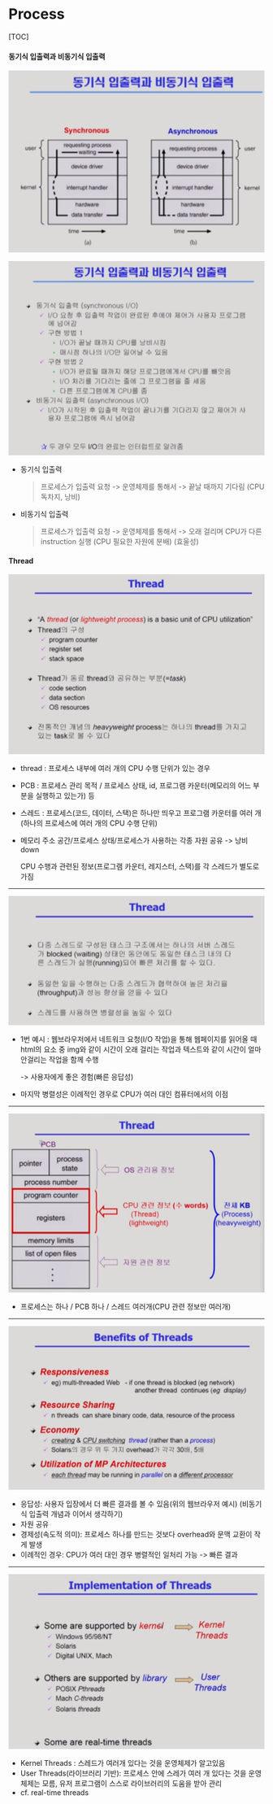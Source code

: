 # Process

[TOC]

#### 동기식 입출력과 비동기식 입출력

![동기비동기1](assets\process2&3\동기비동기1.png)

![동기비동기2](assets\process2&3\동기비동기2.png)

- 동기식 입출력

  > 프로세스가 입출력 요청 -> 운영체제를 통해서 -> 끝날 때까지 기다림 (CPU 독차지, 낭비)

- 비동기식 입출력

  > 프로세스가 입출력 요청 -> 운영체제를 통해서 -> 오래 걸리며 CPU가 다른 instruction 실행 (CPU 필요한 자원에 분배) (효울성)

  

#### Thread

![thread](assets\process2&3\thread.png)

- thread : 프로세스 내부에 여러 개의 CPU 수행 단위가 있는 경우

- PCB : 프로세스 관리 목적 / 프로세스 상태, id, 프로그램 카운터(메모리의 어느 부분을 실행하고 있는가) 등

- 스레드 : 프로세스(코드, 데이터, 스택)은 하나만 띄우고 프로그램 카운터를 여러 개(하나의 프로세스에 여러 개의 CPU 수행 단위)

- 메모리 주소 공간/프로세스 상태/프로세스가 사용하는 각종 자원 공유 -> 낭비 down

  CPU 수행과 관련된 정보(프로그램 카운터, 레지스터, 스택)를 각 스레드가 별도로 가짐

<hr>

![thread4](assets\process2&3\thread4.png)

- 1번 예시 : 웹브라우저에서 네트워크 요청(I/O 작업)을 통해 웹페이지를 읽어올 때 html의 요소 중 img와 같이 시간이 오래 걸리는 작업과 텍스트와 같이 시간이 얼마 안걸리는 작업을 함께 수행

  -> 사용자에게 좋은 경험(빠른 응답성)

- 마지막 병렬성은 이례적인 경우로 CPU가 여러 대인 컴퓨터에서의 이점

<hr>

![thread5](assets\process2&3\thread5.png)

- 프로세스는 하나 / PCB 하나 / 스레드 여러개(CPU 관련 정보만 여러개)

<hr>

![benefits](assets\process2&3\benefits.png)

- 응답성: 사용자 입장에서 더 빠른 결과를 볼 수 있음(위의 웹브라우저 예시) (비동기식 입출력 개념과 이어서 생각하기)
- 자원 공유
- 경제성(속도적 의미): 프로세스 하나를 만드는 것보다 overhead와 문맥 교환이 작게 발생
- 이례적인 경우:  CPU가 여러 대인 경우 병렬적인 일처리 가능 -> 빠른 결과

<hr>

![implementation](assets\process2&3\implements.png)

- Kernel Threads : 스레드가 여러개 있다는 것을 운영체제가 알고있음
- User Threads(라이브러리 기반): 프로세스 안에 스레가 여러 개 있다는 것을 운영체제는 모름, 유저 프로그램이 스스로 라이브러리의 도움을 받아 관리
- cf.  real-time threads